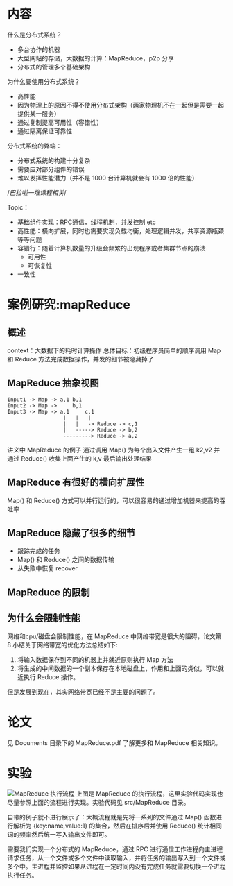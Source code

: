 # 内容

什么是分布式系统？
* 多台协作的机器
* 大型网站的存储，大数据的计算：MapReduce，p2p 分享
* 分布式的管理多个基础架构

为什么要使用分布式系统？
* 高性能
* 因为物理上的原因不得不使用分布式架构（两家物理机不在一起但是需要一起提供某一服务）
* 通过复制提高可用性（容错性）
* 通过隔离保证可靠性

分布式系统的弊端：
* 分布式系统的构建十分复杂
* 需要应对部分组件的错误
* 难以发挥性能潜力（并不是 1000 台计算机就会有 1000 倍的性能）

/*巴拉啦一堆课程相关*/

Topic：
- 基础组件实现：RPC通信，线程机制，并发控制 etc
- 高性能：横向扩展，同时也需要实现负载均衡，处理逻辑并发，共享资源瓶颈等等问题
- 容错行：随着计算机数量的升级会频繁的出现程序或者集群节点的崩溃
  - 可用性
  - 可恢复性
- 一致性

# 案例研究:mapReduce
## 概述
context：大数据下的耗时计算操作
总体目标：初级程序员简单的顺序调用 Map 和 Reduce 方法完成数据操作，并发的细节被隐藏掉了
## MapReduce 抽象视图
```
Input1 -> Map -> a,1 b,1
Input2 -> Map ->     b,1
Input3 -> Map -> a,1     c,1
                  |   |   |
                  |   |   -> Reduce -> c,1
                  |   -----> Reduce -> b,2
                  ---------> Reduce -> a,2
```
讲义中 MapReduce 的例子
通过调用 Map() 为每个出入文件产生一组 k2,v2
并通过 Reduce() 收集上面产生的 k,v 最后输出处理结果
## MapReduce 有很好的横向扩展性
Map() 和 Reduce() 方式可以并行运行的，可以很容易的通过增加机器来提高的吞吐率
## MapReduce 隐藏了很多的细节
* 跟踪完成的任务
* Map() 和 Reduce() 之间的数据传输
* 从失败中恢复 recover
## MapReduce 的限制
## 为什么会限制性能
网络和cpu/磁盘会限制性能，在 MapReduce 中网络带宽是很大的阻碍，论文第 8 小结关于网络带宽的优化方法总结如下:
1. 将输入数据保存到不同的机器上并就近原则执行 Map 方法
2. 将生成的中间数据的一个副本保存在本地磁盘上，作用和上面的类似，可以就近执行 Reduce 操作。

但是发展到现在，其实网络带宽已经不是主要的问题了。
# 论文

见 Documents 目录下的 MapReduce.pdf 了解更多和 MapReduce 相关知识。

# 实验
![MapReduce 执行流程](https://github.com/nercoeus/MIT-6.824-2020-Distributed-Systems/blob/master/image/mapreduce.jpg)
上图是 MapReduce 的执行流程，这里实验代码实现也尽量参照上面的流程进行实现。实验代码见 src/MapReduce 目录。

自带的例子就不进行展示了：大概流程就是先将一系列的文件通过 Map() 函数进行解析为 {key:name,value:1} 的集合，然后在排序后并使用 Reduce() 统计相同词的频率然后统一写入输出文件即可。

需要我们实现一个分布式的 MapReduce，通过 RPC 进行通信工作进程向主进程请求任务，从一个文件或多个文件中读取输入，并将任务的输出写入到一个文件或多个中。主进程并监控如果从进程在一定时间内没有完成任务就需要切换一个进程执行任务。